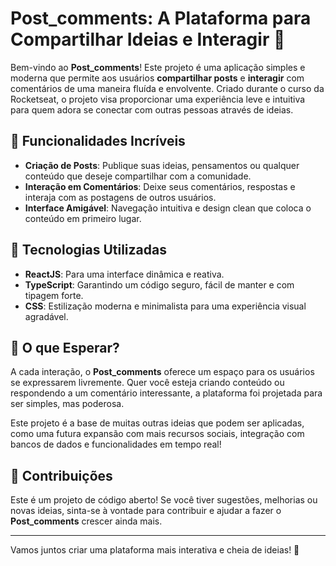 # Post_comments: A Plataforma para Compartilhar Ideias e Interagir 🚀

Bem-vindo ao **Post_comments**! Este projeto é uma aplicação simples e moderna que permite aos usuários **compartilhar posts** e **interagir** com comentários de uma maneira fluída e envolvente. Criado durante o curso da Rocketseat, o projeto visa proporcionar uma experiência leve e intuitiva para quem adora se conectar com outras pessoas através de ideias.

## 💬 Funcionalidades Incríveis

- **Criação de Posts**: Publique suas ideias, pensamentos ou qualquer conteúdo que deseje compartilhar com a comunidade.
- **Interação em Comentários**: Deixe seus comentários, respostas e interaja com as postagens de outros usuários.
- **Interface Amigável**: Navegação intuitiva e design clean que coloca o conteúdo em primeiro lugar.

## 🎨 Tecnologias Utilizadas

- **ReactJS**: Para uma interface dinâmica e reativa.
- **TypeScript**: Garantindo um código seguro, fácil de manter e com tipagem forte.
- **CSS**: Estilização moderna e minimalista para uma experiência visual agradável.

## 🚀 O que Esperar?

A cada interação, o **Post_comments** oferece um espaço para os usuários se expressarem livremente. Quer você esteja criando conteúdo ou respondendo a um comentário interessante, a plataforma foi projetada para ser simples, mas poderosa. 

Este projeto é a base de muitas outras ideias que podem ser aplicadas, como uma futura expansão com mais recursos sociais, integração com bancos de dados e funcionalidades em tempo real!

## 🌱 Contribuições

Este é um projeto de código aberto! Se você tiver sugestões, melhorias ou novas ideias, sinta-se à vontade para contribuir e ajudar a fazer o **Post_comments** crescer ainda mais.

---

Vamos juntos criar uma plataforma mais interativa e cheia de ideias! 🚀
